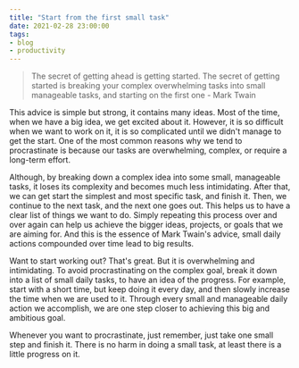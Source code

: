 ```yaml
---
title: "Start from the first small task"
date: 2021-02-28 23:00:00
tags: 
- blog
- productivity
---
```


>The secret of getting ahead is getting started. The secret of getting started is breaking your complex overwhelming tasks into small manageable tasks, and starting on the first one - Mark Twain

This advice is simple but strong, it contains many ideas. Most of the time, when we have a big idea, we get excited about it. However, it is so difficult when we want to work on it, it is so complicated until we didn't manage to get the start. One of the most common reasons why we tend to procrastinate is because our tasks are overwhelming, complex, or require a long-term effort.

Although, by breaking down a complex idea into some small, manageable tasks, it loses its complexity and becomes much less intimidating. After that, we can get start the simplest and most specific task, and finish it. Then, we continue to the next task, and the next one goes out. This helps us to have a clear list of things we want to do. Simply repeating this process over and over again can help us achieve the bigger ideas, projects, or goals that we are aiming for. And this is the essence of Mark Twain's advice, small daily actions compounded over time lead to big 
results.

Want to start working out? That's great. But it is overwhelming and intimidating. To avoid procrastinating on the complex goal, break it down into a list of small daily tasks, to have an idea of the progress. For example, start with a short time, but keep doing it every day, and then slowly increase the time when we are used to it. Through every small and manageable daily action we accomplish, we are one step closer to achieving this big and ambitious goal.

Whenever you want to procrastinate, just remember, just take one small step and finish it. There is no harm in doing a small task, at least there is a little progress on it.